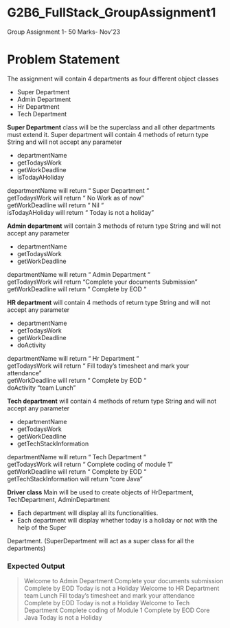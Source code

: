 # G2B6_FullStack_GroupAssignment1
Group Assignment 1- 50 Marks- Nov'23

# Problem Statement
The assignment will contain 4 departments as four different object classes 

 - Super Department
 - Admin Department
 - Hr Department
 - Tech Department


**Super Department** class will be the superclass and all other departments must extend it.
Super department will contain 4 methods of return type String and will not accept any parameter
- departmentName
- getTodaysWork
- getWorkDeadline
- isTodayAHoliday

<p> departmentName will return “ Super Department “ <br>
getTodaysWork will return “ No Work as of now” <br>
getWorkDeadline will return “ Nil “ <br>
isTodayAHoliday will return “ Today is not a holiday” </p>
  
**Admin department** will contain 3 methods of return type String and will not accept any parameter 
- departmentName
- getTodaysWork
- getWorkDeadline
<p> departmentName will return “ Admin Department “ <br>
getTodaysWork will return “Complete your documents Submission” <br>
getWorkDeadline will return “ Complete by EOD “ <br> </p>

**HR department** will contain 4 methods of return type String and will not accept any parameter 
- departmentName
- getTodaysWork
- getWorkDeadline
- doActivity

departmentName will return “ Hr Department “ <br>
getTodaysWork will return “ Fill today’s timesheet and mark your attendance” <br>
getWorkDeadline will return “ Complete by EOD “ <br>
doActivity “team Lunch” <br>

  
**Tech department** will contain 4 methods of return type String and will not accept any parameter 
- departmentName
- getTodaysWork
- getWorkDeadline
- getTechStackInformation 

departmentName will return “ Tech Department “ <br>
getTodaysWork will return “ Complete coding of module 1” <br>
getWorkDeadline will return “ Complete by EOD “ <br>
getTechStackInformation will return “core Java” <br>


**Driver class** Main will be used to create objects of HrDepartment, TechDepartment, AdminDepartment 
- Each department will display all its functionalities.
- Each department will display whether today is a holiday or not with the help of the Super
<p> Department. (SuperDepartment will act as a super class for all the departments) </p>

### Expected Output
> Welcome to Admin Department
Complete your documents submission
Complete by EOD
Today is not a Holiday
Welcome to HR Department
team Lunch
Fill today’s timesheet and mark your attendance
Complete by EOD
Today is not a Holiday
Welcome to Tech Department
Complete coding of Module 1
Complete by EOD
Core Java
Today is not a Holiday
